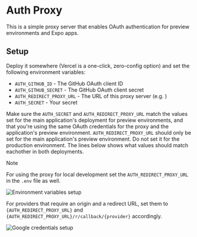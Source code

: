 # Auth Proxy

This is a simple proxy server that enables OAuth authentication for preview environments and Expo apps.

## Setup

Deploy it somewhere (Vercel is a one-click, zero-config option) and set the following environment variables:

- `AUTH_GITHUB_ID` - The GitHub OAuth client ID
- `AUTH_GITHUB_SECRET` - The GitHub OAuth client secret
- `AUTH_REDIRECT_PROXY_URL` - The URL of this proxy server (e.g. )
- `AUTH_SECRET` - Your secret

Make sure the `AUTH_SECRET` and `AUTH_REDIRECT_PROXY_URL` match the values set for the main application's deployment for preview environments, and that you're using the same OAuth credentials for the proxy and the application's preview environment.
`AUTH_REDIRECT_PROXY_URL` should only be set for the main application's preview environment. Do not set it for the production environment.
The lines below shows what values should match eachother in both deployments.

> [!NOTE]
>
> For using the proxy for local development set the `AUTH_REDIRECT_PROXY_URL` in the `.env` file as well.

![Environment variables setup](https://github.com/t3-oss/create-t3-turbo/assets/51714798/5fadd3f5-f705-459a-82ab-559a3df881d0)

For providers that require an origin and a redirect URL, set them to `{AUTH_REDIRECT_PROXY_URL}` and `{AUTH_REDIRECT_PROXY_URL}/r/callback/{provider}` accordingly.

![Google credentials setup](https://github.com/ahkhanjani/create-t3-turbo/assets/72540492/eaa88685-6fc2-4c23-b7ac-737eb172fa0e)
